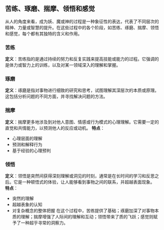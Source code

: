## 苦练、琢磨、揣摩、领悟和感觉
从人的角度来看，成为妖、魔或神的过程是一种象征性的表达，代表了不同层次的精神、力量或智慧的提升。在这些过程中的各个阶段，如苦练、琢磨、揣摩、领悟和感觉，每个都有其独特的含义和作用。
### 苦练
**定义**：苦练指的是通过持续的努力和反复实践来提高技能或能力的过程。它强调的是体力或智力上的训练，以及对某一领域深入的理解和掌握。

### 琢磨
**定义**：琢磨是指对事物进行细致的研究和思考，试图理解其深层次的本质或原理。这包括分析问题的不同方面，并寻找解决问题的方法。

### 揣摩
**定义**：揣摩更多地涉及到对他人意图、情感或行为模式的心理理解。它需要一定的直觉和共情能力，以预测他人的反应或动机。
**特点**：
- 心理层面的理解
- 预测和解释行为
- 基于经验的心理预判
### 领悟
**定义**：领悟是突然间获得深刻理解或洞见的时刻，通常是在长时间的学习和反思之后。它是一种顿悟式的体验，让人能够看到事物之间的联系，并超越表面现象。
**特点**：
- 突然的理解
- 超越表象的认知
- 对复杂概念的整体把握
在这个过程中，苦练提供了基础；琢磨加深了对事物本质的理解；揣摩增强了人际间的理解和互动；领悟带来了质的飞跃；感觉则赋予了一种超乎寻常的洞察力。
